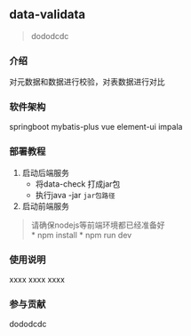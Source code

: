## data-validata
> dododcdc

### 介绍
对元数据和数据进行校验，对表数据进行对比

### 软件架构
springboot mybatis-plus vue element-ui impala

### 部署教程
1. 启动后端服务
      * 将data-check 打成jar包
      * 执行java -jar `jar包路径`
3. 启动前端服务
> 请确保nodejs等前端环境都已经准备好 <br>
      * npm install 
      * npm run dev 
### 使用说明
xxxx
xxxx
xxxx
### 参与贡献
dododcdc
